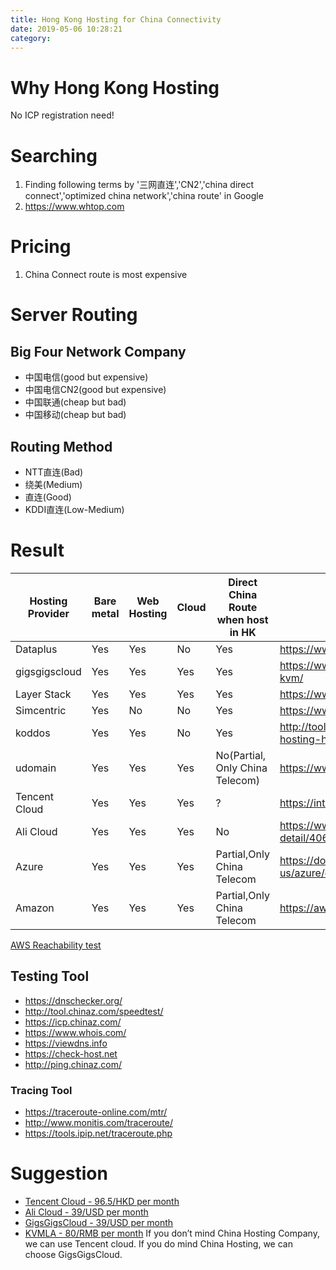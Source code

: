 ```yaml
---
title: Hong Kong Hosting for China Connectivity
date: 2019-05-06 10:28:21
category:
---
```


# Why Hong Kong Hosting

No ICP registration need!

# Searching

1. Finding following terms by '三网直连','CN2','china direct connect','optimized china network','china route' in Google
2. https://www.whtop.com


# Pricing

1. China Connect route is most expensive
   
# Server Routing 
## Big Four Network Company

* 中国电信(good but expensive)
* 中国电信CN2(good but expensive)
* 中国联通(cheap but bad)
* 中国移动(cheap but bad)


## Routing Method
* NTT直连(Bad)
* 绕美(Medium)
* 直连(Good)
* KDDI直连(Low-Medium)


# Result

| Hosting Provider | Bare metal | Web Hosting | Cloud | Direct China Route when host in HK | Website                                                                        | Price  | Reliability | Developer Orientated |
| ---------------- | ---------- | ----------- | ----- | ---------------------------------- | ------------------------------------------------------------------------------ | ------ | ----------- | -------------------- |
| Dataplus         | Yes        | Yes         | No    | Yes                                | https://www.dataplugs.com/en/                                                  | Medium | High        | Medium               |
| gigsgigscloud    | Yes        | Yes         | Yes   | Yes                                | https://www.gigsgigscloud.com/hongkong-cloud-vps-kvm/                          | Low    | High        | High                 |
| Layer Stack      | Yes        | Yes         | Yes   | Yes                                | https://www.layerstack.com                                                     | Medium | Medium      | High                 |
| Simcentric       | Yes        | No          | No    | Yes                                | https://www.simcentric.com/tc/                                                 | Medium | Medium      | Low                  |
| koddos           | Yes        | Yes         | No    | Yes                                | http://tool.chinaz.com/speedtest/https://koddos.net/web-hosting-hong-kong.html | Medium | Medium      | Low                  |
| udomain          | Yes        | Yes         | Yes   | No(Partial, Only China Telecom)    | https://www.udomain.hk/tc/service/cloud-hosting/china                          | High   | Medium      | Low                  |
| Tencent Cloud    | Yes        | Yes         | Yes   | ?                                  | https://intl.cloud.tencent.com/global-infrastructure                           | Medium | High        | High                 |
| Ali Cloud        | Yes        | Yes         | Yes   | No                                 | https://www.alibabacloud.com/help/doc-detail/40654.htm                         | Medium | High        | High                 |
| Azure            | Yes        | Yes         | Yes   | Partial,Only China Telecom         | https://docs.microsoft.com/en-us/azure/expressroute/expressroute-locations     | Medium | High        | High                 |
| Amazon           | Yes        | Yes         | Yes   | Partial,Only China Telecom         | https://aws.amazon.com/                                                        | Medium | High        | High                 |


[AWS Reachability test](http://ec2-reachability.amazonaws.com/)

## Testing Tool
* https://dnschecker.org/
* http://tool.chinaz.com/speedtest/
* https://icp.chinaz.com/
* https://www.whois.com/
* https://viewdns.info
* https://check-host.net
* http://ping.chinaz.com/

### Tracing Tool
* https://traceroute-online.com/mtr/
* http://www.monitis.com/traceroute/
* https://tools.ipip.net/traceroute.php


# Suggestion

 
* [Tencent Cloud - 96.5/HKD per month](https://buy.cloud.tencent.com/cvm?tab=lite&bandwidth=1&loginSet=SET_PASSWORD)
* [Ali Cloud - 39/USD per month](https://www.alibabacloud.com/tc/product/ecs?spm=a2798.12277262.1259289.dzproducta1.e7826506d3sD0o
)
* [GigsGigsCloud - 39/USD per month](https://www.gigsgigscloud.com/hongkong-virtual-dedicated-server/)
* [KVMLA - 80/RMB per month](https://www.kvmla.com/kvm.html#HongKong-TKO)
If you don’t mind China Hosting Company, we can use Tencent cloud. If you do mind China Hosting, we can choose GigsGigsCloud.
